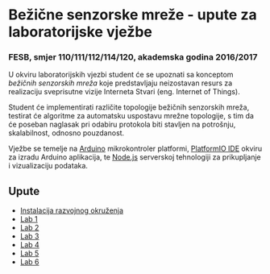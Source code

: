 # Bežične senzorske mreže - upute za laboratorijske vježbe

### FESB, smjer 110/111/112/114/120, akademska godina 2016/2017

U okviru laboratorijskih vjezbi student će se upoznati sa konceptom *bežičnih senzorskih mreža* koje predstavljaju neizostavan resurs za realizaciju sveprisutne vizije Interneta Stvari (eng. Internet of Things).

Student će implementirati različite topologije bežičnih senzorskih mreža, testirat će algoritme za automatsku uspostavu mrežne topologije, s tim da će poseban naglasak pri odabiru protokola biti stavljen na potrošnju, skalabilnost, odnosno pouzdanost.

Vježbe se temelje na [Arduino](https://www.arduino.cc) mikrokontroler platformi, [PlatformIO IDE](http://platformio.org/platformio-ide) okviru za izradu Arduino aplikacija, te [Node.js](https://nodejs.org/) serverskoj tehnologiji za prikupljanje i vizualizaciju podataka.

## Upute

- [Instalacija razvojnog okruženja](https://github.com/toperkov/WiSe-2016-17/blob/master/upute/instalacija-razvojnog-okruzenja.md)
- [Lab 1](https://github.com/toperkov/WiSe-2016-17-lab1)
- [Lab 2](https://github.com/toperkov/WiSe-2016-17-lab2)
- [Lab 3](https://github.com/toperkov/WiSe-2016-17-lab3)
- [Lab 4](https://github.com/toperkov/WiSe-2016-17-lab4)
- [Lab 5](https://github.com/toperkov/WiSe-2016-17-lab5)
- [Lab 6](https://github.com/toperkov/WiSe-2016-17-lab6)

